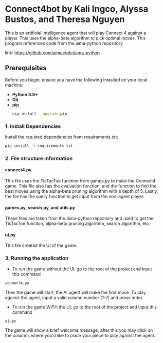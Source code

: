 # Connect4bot by Kali Ingco, Alyssa Bustos, and Theresa Nguyen 
This is an artificial intelligence agent that will play Connect 4 against a player. This uses the alpha-beta algorithm to pick optimal moves. 
This program references code from the aima-python repository 

link: https://github.com/aimacode/aima-python

## Prerequisites

Before you begin, ensure you have the following installed on your local machine:

- **Python 3.8+**
- **Git**
- **pip**
   ```bash
  pip install --upgrade pip
  ```

### 1. Install Dependencies

Install the required dependencies from requirements.txt:

```bash
pip install -r requirements.txt
```
### 2. File structure information

#### connect4.py
  This file uses the TicTacToe function from games.py to make the Connect4 game. This file also has the evaluation function, and the function to find the best moves using the alpha-beta pruning algorithm with a depth of 5. Lastly, the file has the query function to get input from the non-agent player. 

#### games.py, search.py, and utils.py
   These files are taken from the aima-python repository and used to get the TicTacToe function, alpha-beta pruning algorithm, search algorithm, etc.

#### ui.py 
   This file created the UI of the game. 

### 3. Running the application

   - To run the game without the UI, go to the root of the project and input this command
   ```bash
connect4.py
```
   Then the game will start, the AI agent will make the first move. To play against the agent, input a valid column number (1-7) and press enter.
   
   - To run the game WITH the UI, go to the root of the project and input this command
   ```bash
ui.py
```
   The game will show a brief welcome message, after this you may click on the columns where you'd like to place your piece to play against the agent.




